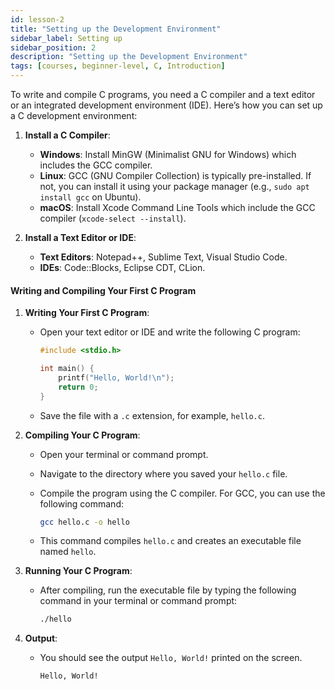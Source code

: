 ```yaml
---
id: lesson-2
title: "Setting up the Development Environment"
sidebar_label: Setting up
sidebar_position: 2
description: "Setting up the Development Environment"
tags: [courses, beginner-level, C, Introduction]
---
```


To write and compile C programs, you need a C compiler and a text editor or an integrated development environment (IDE). Here’s how you can set up a C development environment:

1. **Install a C Compiler**:

   - **Windows**: Install MinGW (Minimalist GNU for Windows) which includes the GCC compiler.
   - **Linux**: GCC (GNU Compiler Collection) is typically pre-installed. If not, you can install it using your package manager (e.g., `sudo apt install gcc` on Ubuntu).
   - **macOS**: Install Xcode Command Line Tools which include the GCC compiler (`xcode-select --install`).

2. **Install a Text Editor or IDE**:
   - **Text Editors**: Notepad++, Sublime Text, Visual Studio Code.
   - **IDEs**: Code::Blocks, Eclipse CDT, CLion.

#### Writing and Compiling Your First C Program

1. **Writing Your First C Program**:

   - Open your text editor or IDE and write the following C program:

     ```c title="hello.c"
     #include <stdio.h>

     int main() {
         printf("Hello, World!\n");
         return 0;
     }
     ```

   - Save the file with a `.c` extension, for example, `hello.c`.

2. **Compiling Your C Program**:

   - Open your terminal or command prompt.
   - Navigate to the directory where you saved your `hello.c` file.
   - Compile the program using the C compiler. For GCC, you can use the following command:

     ```sh
     gcc hello.c -o hello
     ```

   - This command compiles `hello.c` and creates an executable file named `hello`.

3. **Running Your C Program**:

   - After compiling, run the executable file by typing the following command in your terminal or command prompt:

     ```sh
     ./hello
     ```

4. **Output**:

   - You should see the output `Hello, World!` printed on the screen.

     ```
     Hello, World!
     ```
